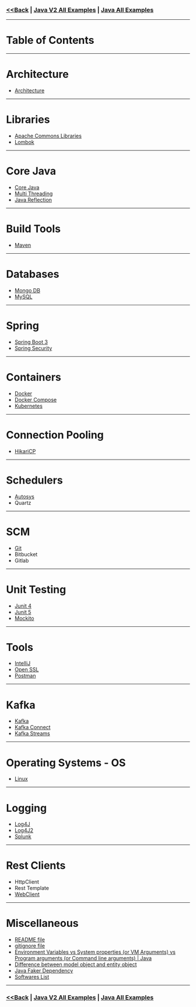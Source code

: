### [<<Back](../README.md) | [Java V2 All Examples](https://github.com/avinashbabudonthu/java/blob/master/java-v2/README.md) | [Java All Examples](https://github.com/avinashbabudonthu/java/blob/master/README.md)
------
# Table of Contents
------
# Architecture
* [Architecture](architecture)
------
# Libraries
* [Apache Commons Libraries](apache-commons)
* [Lombok](lombok)
------
# Core Java
* [Core Java](core-java)
* [Multi Threading](multi-threading)
* [Java Reflection](reflection)
------
# Build Tools
* [Maven](maven)
------
# Databases
* [Mongo DB](mongo-db)
* [MySQL](mysql)
------
# Spring
* [Spring Boot 3](spring-boot-3)
* [Spring Security](spring-security)
------
# Containers
* [Docker](docker)
* [Docker Compose](docker-compose)
* [Kubernetes](kubernetes)
------
# Connection Pooling
* [HikariCP](hikari-cp)
------
# Schedulers
* [Autosys](autosys)
* Quartz
------
# SCM
* [Git](git)
* Bitbucket
* Gitlab
------
# Unit Testing
* [Junit 4](junit-4)
* [Junit 5](junit-5)
* [Mockito](mockito)
------
# Tools
* [IntelliJ](intellij)
* [Open SSL](openssl)
* [Postman](postman)
------
# Kafka
* [Kafka](kafka)
* [Kafka Connect](kafka-connect)
* [Kafka Streams](kafka-streams)
------
# Operating Systems - OS
* [Linux](linux)
------
# Logging
* [Log4J](log4j)
* [Log4J2](log4j2)
* [Splunk](splunk)
------
# Rest Clients
* HttpClient
* Rest Template
* [WebClient](rest-client-webclient)
------
# Miscellaneous
* [README file](../README-template.md)
* [gitignore file](../.gitignore)
* [Environment Variables vs System properties (or VM Arguments) vs Program arguments (or Command line arguments) | Java](files/variables-arguments.md)
* [Difference between model object and entity object](files/model-vs-entity.md)
* [Java Faker Dependency](files/java-faker-dependency.md)
* [Softwares List](files/softwares-list.md)
------
### [<<Back](../README.md) | [Java V2 All Examples](https://github.com/avinashbabudonthu/java/blob/master/java-v2/README.md) | [Java All Examples](https://github.com/avinashbabudonthu/java/blob/master/README.md)